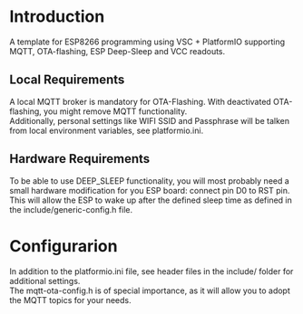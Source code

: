 # Introduction 
A template for ESP8266 programming using VSC + PlatformIO supporting MQTT, OTA-flashing, ESP Deep-Sleep and VCC readouts.  

## Local Requirements
A local MQTT broker is mandatory for OTA-Flashing. With deactivated OTA-flashing, you might remove MQTT functionality.  
Additionally, personal settings like WIFI SSID and Passphrase will be talken from local environment variables, see platformio.ini.  

## Hardware Requirements
To be able to use DEEP_SLEEP functionality, you will most probably need a small hardware modification for you ESP board: connect pin D0 to RST pin. This will allow the ESP to wake up after the defined sleep time as defined in the include/generic-config.h file.  

# Configurarion
In addition to the platformio.ini file, see header files in the include/ folder for additional settings.  
The mqtt-ota-config.h is of special importance, as it will allow you to adopt the MQTT topics for your needs.  


